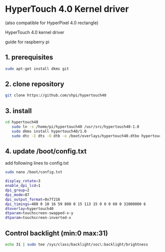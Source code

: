 # HyperTouch 4.0 Kernel driver

(also compatible for HyperPixel 4.0 rectangle)

HyperTouch 4.0 kernel driver

guide for raspberry pi 

## 1. prerequisites
```bash
sudo apt-get install dkms git
```

## 2. clone repository

```bash
git clone https://github.com/shpi/hypertouch40
```

## 3. install
```bash
cd hypertouch40
   sudo ln -s /home/pi/hypertouch40 /usr/src/hypertouch40-1.0
   sudo dkms install hypertouch40/1.0 
   sudo dtc -I dts -O dtb -o /boot/overlays/hypertouch40.dtbo hypertouch40.dts
   ```
   

## 4. update /boot/config.txt

add following lines to config.txt

```bash
sudo nano /boot/config.txt
```

```bash
display_rotate=3
enable_dpi_lcd=1
dpi_group=2
dpi_mode=87
dpi_output_format=0x7f216
dpi_timings=480 0 10 16 59 800 0 15 113 15 0 0 0 60 0 32000000 6
dtoverlay=hypertouch40
dtparam=touchscreen-swapped-x-y
dtparam=touchscreen-inverted-x
```

## Control backlight (min:0 max:31)

```bash
echo 31 | sudo tee /sys/class/backlight/soc\:backlight/brightness
```


